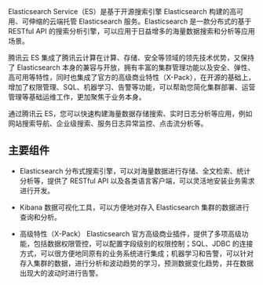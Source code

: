 Elasticsearch Service（ES）是基于开源搜索引擎 Elasticsearch 构建的高可用、可伸缩的云端托管 Elasticsearch 服务。Elasticsearch 是一款分布式的基于 RESTful API 的搜索分析引擎，可以应用于日益增多的海量数据搜索和分析等应用场景。

腾讯云 ES 集成了腾讯云计算在计算、存储、安全等领域的领先技术优势，又保持了 Elasticsearch 本身的兼容与开放，拥有丰富的集群管理功能以及安全、弹性、高可用等特性，同时也集成了官方的高级商业特性（X-Pack），在开源的基础上，增加了权限管理、SQL、机器学习、告警等功能，可以帮助您简化集群部署、运营管理等基础运维工作，更加聚焦于业务本身。

通过腾讯云 ES，您可以快速构建海量数据存储搜索、实时日志分析等应用，例如网站搜索导航、企业级搜索、服务日志异常监控、点击流分析等。


## 主要组件

- Elasticsearch
分布式搜索引擎，可以对海量数据进行存储、全文检索、统计分析等，提供了 RESTful API 以及各类语言客户端，可以灵活地安装业务需求进行开发。

- Kibana
数据可视化工具，可以方便地对存入 Elasticsearch 集群的数据进行查询和分析。

- 高级特性（X-Pack）
Elasticsearch 官方高级商业插件，提供了多项高级功能，包括数据权限管控，可以配置字段级别的权限控制；SQL、JDBC 的连接方式，可以很方便地同原有的业务系统进行集成；机器学习和告警，可以针对存入集群的数据，进行分析和波动趋势的学习，预测数据变化趋势，并在数据出现大的波动时进行告警。
